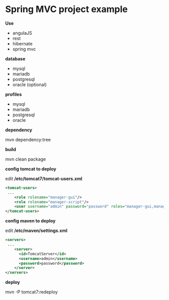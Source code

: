 # Spring MVC project example

**Use**

- angulaJS
- rest
- hibernate
- spring mvc

**database**

- mysql
- mariadb
- postgresql
- oracle (optional)

**profiles**

- mysql
- mariadb
- postgresql
- oracle

**dependency**

 mvn dependency:tree

**build**

 mvn clean package

**config tomcat to deploy**

 edit **/etc/tomcat7/tomcat-users.xml**

``` xml
<tomcat-users>
 ...
    <role rolename="manager-gui"/>
    <role rolename="manager-script"/>
    <user username="admin" password="password" roles="manager-gui,manager-script" />
</tomcat-users>
```

**config maven to deploy**

 edit **/etc/maven/settings.xml**

``` xml
<servers>
 ...
    <server>
      <id>TomcatServer</id>
      <username>admin</username>
      <password>password</password>
    </server>
</servers>
```

**deploy**

 mvn -P<profile> tomcat7:redeploy


